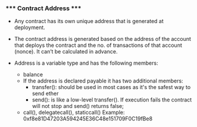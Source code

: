 ###     *** Contract Address ***

- Any contract has its own unique address that is generated at deployment.

- The contract address is generated based on the address of the account that deploys the contract and the no. of transactions of that account (nonce). It can’t be calculated in advance.

- Address is a variable type and has the following members:
    + balance
    + If the address is declared payable it has two additional members:
        * transfer(): should be used in most cases as it's the safest way to send ether
        * send(): is like a low-level transfer(). If execution fails the contract will not stop and send() returns false;
    + call(), delegatecall(), staticcall()
Example: 0xf8e81D47203A594245E36C48e151709F0C19fBe8